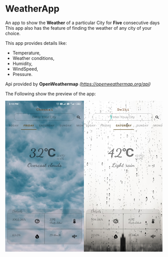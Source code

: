 # WeatherApp
An app to show the **Weather** of a particular City for **Five** consecutive days 
This app also has the feature of finding the weather of any city of your choice.  

This app provides details like:
* Temperature, 
* Weather conditions, 
* Humidity, 
* WindSpeed, 
* Pressure.


Api provided by **OpenWeathermap** *(https://openweathermap.org/api)*


The Following show the preview of the app:

<a href="url"><img src="https://github.com/niyantha23/WeatherApp/blob/master/screenshots/screenshot1.jpg" align="left" height="480" width="250" ></a>



<a href="url"><img src="https://github.com/niyantha23/WeatherApp/blob/master/screenshots/screenshot2.jpg" align="left"  height="480" width="250" ></a>
